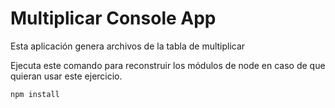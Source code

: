 # Multiplicar Console App
Esta aplicación genera archivos de la tabla de multiplicar

Ejecuta este comando para reconstruir los módulos de node en caso de que quieran usar este ejercicio.

```
npm install
```